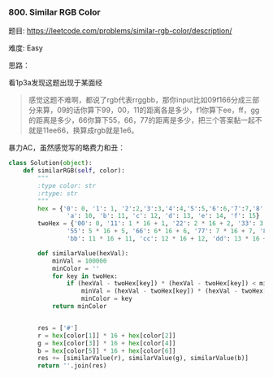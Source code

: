 ### 800. Similar RGB Color


题目:
<https://leetcode.com/problems/similar-rgb-color/description/>

难度:
Easy

思路：

看1p3a发现这题出现于某面经

> 感觉这题不难啊，都说了rgb代表rrggbb，那你input比如09f166分成三部分来算，09的话你算下99，00，11的距离各是多少，f1你算下ee，ff，gg的距离是多少，66你算下55，66，77的距离是多少，把三个答案黏一起不就是11ee66，换算成rgb就是1e6。


暴力AC，虽然感觉写的略费力和丑：


```python
class Solution(object):
    def similarRGB(self, color):
        """
        :type color: str
        :rtype: str
        """
        hex = {'0': 0, '1': 1, '2':2,'3':3,'4':4,'5':5,'6':6,'7':7,'8':8,'9':9,
                'a': 10, 'b': 11, 'c': 12, 'd': 13, 'e': 14, 'f': 15}
        twoHex = {'00': 0, '11': 1 * 16 + 1, '22': 2 * 16 + 2, '33': 3 * 16 + 3, '44': 4 * 16 + 4,
                '55': 5 * 16 + 5, '66': 6* 16 + 6, '77': 7 * 16 + 7, '88': 8*16 + 8, '99': 9 * 16 + 9, 'aa': 10 * 16 + 10,
                'bb': 11 * 16 + 11, 'cc': 12 * 16 + 12, 'dd': 13 * 16 + 13, 'ee': 14 * 16 + 14, 'ff': 15 * 16 + 15}

        def similarValue(hexVal):
            minVal = 100000
            minColor = ''
            for key in twoHex:
                if (hexVal - twoHex[key]) * (hexVal - twoHex[key]) < minVal:
                    minVal = (hexVal - twoHex[key]) * (hexVal - twoHex[key])
                    minColor = key
            return minColor


        res = ['#']
        r = hex[color[1]] * 16 + hex[color[2]]
        g = hex[color[3]] * 16 + hex[color[4]]
        b = hex[color[5]] * 16 + hex[color[6]]
        res += [similarValue(r), similarValue(g), similarValue(b)]
        return ''.join(res)
```




